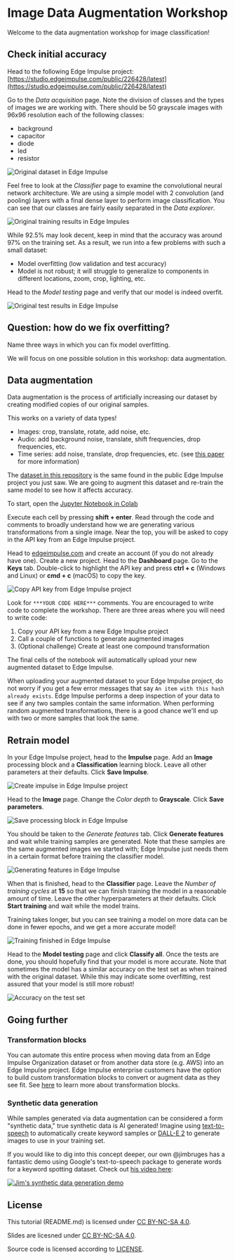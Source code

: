 # Image Data Augmentation Workshop

Welcome to the data augmentation workshop for image classification!

## Check initial accuracy

Head to the following Edge Impulse project: [https://studio.edgeimpulse.com/public/226428/latest](https://studio.edgeimpulse.com/public/226428/latest)

Go to the *Data acquisition* page. Note the division of classes and the types of images we are working with. There should be 50 grayscale images with 96x96 resolution each of the following classes:
 * background
 * capacitor
 * diode
 * led
 * resistor

![Original dataset in Edge Impulse](assets/original-dataset.png)

Feel free to look at the *Classifier* page to examine the convolutional neural network architecture. We are using a simple model with 2 convolution (and pooling) layers with a final dense layer to perform image classification. You can see that our classes are fairly easily separated in the *Data explorer*.

![Original training results in Edge Impules](assets/original-model-training.png)

While 92.5% may look decent, keep in mind that the accuracy was around 97% on the training set. As a result, we run into a few problems with such a small dataset:
 * Model overfitting (low validation and test accuracy)
 * Model is not robust; it will struggle to generalize to components in different locations, zoom, crop, lighting, etc.

Head to the *Model testing* page and verify that our model is indeed overfit.

![Original test results in Edge Impulse](assets/original-test-accuracy.png)

## Question: how do we fix overfitting?

Name three ways in which you can fix model overfitting.

We will focus on one possible solution in this workshop: data augmentation.

## Data augmentation

Data augmentation is the process of artificially increasing our dataset by creating modified copies of our original samples.

This works on a variety of data types!
 * Images: crop, translate, rotate, add noise, etc.
 * Audio: add background noise, translate, shift frequencies, drop frequencies, etc.
 * Time series: add noise, translate, drop frequencies, etc. (see [this paper](https://arxiv.org/abs/2002.12478) for more information)

The [dataset in this repository](electronic-components-png-original.zip) is the same found in the public Edge Impulse project you just saw. We are going to augment this dataset and re-train the same model to see how it affects accuracy.

To start, open the [Jupyter Notebook in Colab](https://colab.research.google.com/github/edgeimpulse/workshop-image-data-augmentation/blob/main/image-data-augmentation.ipynb)

Execute each cell by pressing **shift + enter**. Read through the code and comments to broadly understand how we are generating various transformations from a single image. Near the top, you will be asked to copy in the API key from an Edge Impulse project.

Head to [edgeimpulse.com](https://edgeimpulse.com/) and create an account (if you do not already have one). Create a new project. Head to the **Dashboard** page. Go to the **Keys** tab. Double-click to highlight the API key and press **ctrl + c** (Windows and Linux) or **cmd + c** (macOS) to copy the key.

![Copy API key from Edge Impulse project](assets/ei-copy-api-key.png)

Look for `***YOUR CODE HERE***` comments. You are encouraged to write code to complete the workshop. There are three areas where you will need to write code:
 1. Copy your API key from a new Edge Impulse project
 2. Call a couple of functions to generate augmented images
 3. (Optional challenge) Create at least one compound transformation

The final cells of the notebook will automatically upload your new augmented dataset to Edge Impulse.

When uploading your augmented dataset to your Edge Impulse project, do not worry if you get a few error messages that say `An item with this hash already exists`. Edge Impulse performs a deep inspection of your data to see if any two samples contain the same information. When performing random augmented transformations, there is a good chance we'll end up with two or more samples that look the same.

## Retrain model

In your Edge Impulse project, head to the **Impulse** page. Add an **Image** processing block and a **Classification** learning block. Leave all other parameters at their defaults. Click **Save Impulse**.

![Create impulse in Edge Impulse project](assets/ei-impulse.png)

Head to the **Image** page. Change the *Color depth* to **Grayscale**. Click **Save parameters**.

![Save processing block in Edge Impulse](assets/ei-save-processing.png)

You should be taken to the *Generate features* tab. Click **Generate features** and wait while training samples are generated. Note that these samples are the same augmented images we started with; Edge Impulse just needs them in a certain format before training the classifier model.

![Generating features in Edge Impulse](assets/ei-generate-features.png)

When that is finished, head to the **Classifier** page. Leave the *Number of training cycles* at **15** so that we can finish training the model in a reasonable amount of time. Leave the other hyperparameters at their defaults. Click **Start training** and wait while the model trains.

Training takes longer, but you can see training a model on more data can be done in fewer epochs, and we get a more accurate model!

![Training finished in Edge Impulse](assets/ei-training-done.png)

Head to the **Model testing** page and click **Classify all**. Once the tests are done, you should hopefully find that your model is more accurate. Note that sometimes the model has a similar accuracy on the test set as when trained with the original dataset. While this may indicate some overfitting, rest assured that your model is still more robust!

![Accuracy on the test set](assets/ei-test-accuracy.png)

## Going further

### Transformation blocks

You can automate this entire process when moving data from an Edge Impulse Organization dataset or from another data store (e.g. AWS) into an Edge Impulse project. Edge Impulse enterprise customers have the option to build custom transformation blocks to convert or augment data as they see fit. See [here](https://docs.edgeimpulse.com/docs/edge-impulse-studio/organizations/research-data/creating-a-transformation-block-dataset) to learn more about transformation blocks.

### Synthetic data generation

While samples generated via data augmentation can be considered a form "synthetic data," true synthetic data is AI generated! Imagine using [text-to-speech](https://cloud.google.com/text-to-speech) to automatically create keyword samples or [DALL-E 2](https://openai.com/product/dall-e-2) to generate images to use in your training set.

If you would like to dig into this concept deeper, our own @jimbruges has a fantastic demo using Google's text-to-speech package to generate words for a keyword spotting dataset. Check out [his video here](https://www.youtube.com/watch?v=AoTB7eRjRiw):

[![Jim's synthetic data generation demo](https://img.youtube.com/vi/AoTB7eRjRiw/0.jpg)](https://www.youtube.com/watch?v=AoTB7eRjRiw)

## License

This tutorial (README.md) is licensed under [CC BY-NC-SA 4.0](https://creativecommons.org/licenses/by-nc-sa/4.0/).

Slides are licesned under [CC BY-NC-SA 4.0](https://creativecommons.org/licenses/by-nc-sa/4.0/).

Source code is licensed according to [LICENSE](LICENSE).
